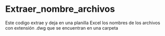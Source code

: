 # Extraer_nombre_archivos
Este codigo extrae y deja en una planilla Excel los nombres de los archivos con extensión .dwg que se encuentran en una carpeta
